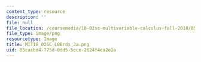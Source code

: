 ```yaml
---
content_type: resource
description: ''
file: null
file_location: /coursemedia/18-02sc-multivariable-calculus-fall-2010/85cacbd4775d0dd55ece2624f4ea2e1a_MIT18_02SC_L8Brds_3a.png
file_type: image/png
resourcetype: Image
title: MIT18_02SC_L8Brds_3a.png
uid: 85cacbd4-775d-0dd5-5ece-2624f4ea2e1a
---
```

